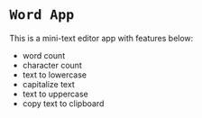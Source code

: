 # `Word App`

This is a mini-text editor app with features below:

* word count
* character count
* text to lowercase
* capitalize text
* text to uppercase
* copy text to clipboard
